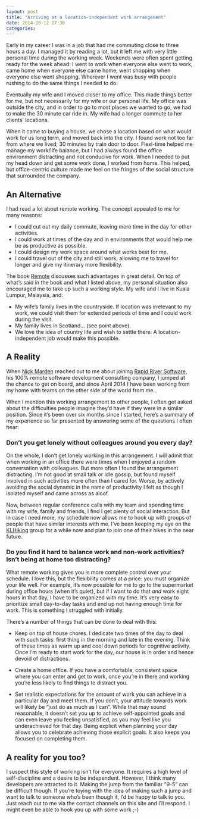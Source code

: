 ```yaml
---
layout: post
title: "Arriving at a location-independent work arrangement"
date: 2014-10-12 17:30
categories:
---
```


Early in my career I was in a job that had me commuting close to three hours a day. I managed it by reading a lot, but it left me with very little personal time during the working week. Weekends were often spent getting ready for the week ahead. I went to work when everyone else went to work, came home when everyone else came home, went shopping when everyone else went shopping. Wherever I went was busy with people rushing to do the same things I needed to do.

<!-- more -->

Eventually my wife and I moved closer to my office. This made things better for me, but not necessarily for my wife or our personal life. My office was outside the city, and in order to go to most places we wanted to go, we had to make the 30 minute car ride in. My wife had a longer commute to her clients’ locations.

When it came to buying a house, we chose a location based on what would work for us long term, and moved back into the city. I found work not too far from where we lived; 30 minutes by train door to door. Flexi-time helped me manage my work/life balance, but I had always found the office environment distracting and not conducive for work. When I needed to put my head down and get some work done, I worked from home. This helped, but office-centric culture made me feel on the fringes of the social structure that surrounded the company.

## An Alternative

I had read a lot about remote working. The concept appealed to me for many reasons:

- I could cut out my daily commute, leaving more time in the day for other activities.
- I could work at times of the day and in environments that would help me be as productive as possible.
- I could design my work space around what works best for me.
- I could travel out of the city and still work, allowing me to travel for longer and give my itinerary more flexibility.

The book [Remote](http://37signals.com/remote/) discusses such advantages in great detail. On top of what’s said in the book and what I listed above, my personal situation also encouraged me to take up such a working style. My wife and I live in Kuala Lumpur, Malaysia, and:

- My wife’s family lives in the countryside. If location was irrelevant to my work, we could visit them for extended periods of time and I could work during the visit.
- My family lives in Scotland… (see point above).
- We love the idea of country life and wish to settle there. A location-independent job would make this possible.

## A Reality

When [Nick Marden](https://www.linkedin.com/profile/view?id=799165) reached out to me about joining [Rapid River Software](http://www.rrsoft.co/), his 100% remote software development consulting company, I jumped at the chance to get on board, and since April 2014 I have been working from my home with teams on the other side of the world from me.

When I mention this working arrangement to other people, I often get asked about the difficulties people imagine they’d have if they were in a similar position. Since it’s been over six months since I started, here’s a summary of my experience so far presented by answering some of the questions I often hear:

### Don’t you get lonely without colleagues around you every day?

On the whole, I don’t get lonely working in this arrangement. I will admit that when working in an office there were times when I enjoyed a random conversation with colleagues. But more often I found the arrangement distracting. I’m not good at small talk or idle gossip, but found myself involved in such activities more often than I cared for. Worse, by actively avoiding the social dynamic in the name of productivity I felt as though I isolated myself and came across as aloof.

Now, between regular conference calls with my team and spending time with my wife, family and friends, I find I get plenty of social interaction. But in case I need more, my schedule now allows me to hook up with groups of people that have similar interests with me. I’ve been keeping my eye on the [KLHiking](http://www.meetup.com/KLhiking/) group for a while now and plan to join one of their hikes in the near future.

### Do you find it hard to balance work and non-work activities? Isn’t being at home too distracting?

What remote working gives you is more complete control over your schedule. I love this, but the flexibility comes at a price: you must organize your life well. For example, it’s now possible for me to go to the supermarket during office hours (when it’s quiet), but if I want to do that *and* work eight hours in that day, I have to be organized with my time. It’s very easy to prioritize small day-to-day tasks and end up not having enough time for work. This is something I struggled with initially.

There’s a number of things that can be done to deal with this:

- Keep on top of house chores. I dedicate two times of the day to deal with such tasks: first thing in the morning and late in the evening. Think of these times as warm up and cool down periods for cognitive activity. Once I’m ready to start work for the day, our house is in order and hence devoid of distractions.

- Create a home office. If you have a comfortable, consistent space where you can enter and get to work, once you’re in there and working you’re less likely to find things to distract you.

- Set realistic expectations for the amount of work you can achieve in a particular day and meet them. If you don’t, your attitude towards work will likely be “just do as much as I can”. While that may sound reasonable, it doesn’t set you up to achieve self-appointed goals and can even leave you feeling unsatisfied, as you may feel like you underachieved for that day. Being explicit when planning your day allows you to celebrate achieving those explicit goals. It also keeps you focused on completing them.

## A reality for you too?

I suspect this style of working isn’t for everyone. It requires a high level of self-discipline and a desire to be independent. However, I think many developers are attracted to it. Making the jump from the familiar "9-5" can be difficult though. If you’re toying with the idea of making such a jump and want to talk to someone who’s been though it, I’d be happy to talk to you. Just reach out to me via the contact channels on this site and I’ll respond. I might even be able to hook you up with some work ;-)
